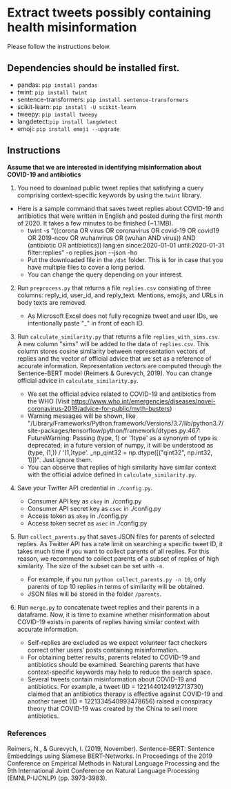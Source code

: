 # Extract tweets possibly containing health misinformation

Please follow the instructions below. 

## Dependencies should be installed first.
- pandas: `pip install pandas`
- twint: `pip install twint`
- sentence-transformers: `pip install sentence-transformers`
- scikit-learn: `pip install -U scikit-learn`
- tweepy: `pip install tweepy`
- langdetect:`pip install langdetect`
- emoji: `pip install emoji --upgrade`

## Instructions

**Assume that we are interested in identifying misinformation about COVID-19 and antibiotics**

1) You need to download public tweet replies that satisfying a query comprising context-specific keywords by using the `twint` library.
- Here is a sample command that saves tweet replies about COVID-19 and antibiotics that were written in English and posted during the first month of 2020. It takes a few minutes to be finished (~1.1MB). 
    * twint -s "((corona OR virus OR coronavirus OR covid-19 OR covid19 OR 2019-ncov OR wuhanvirus OR (wuhan AND virus)) AND (antibiotic OR antibiotics)) lang:en since:2020-01-01 until:2020-01-31 filter:replies" -o replies.json --json -ho
    * Put the downloaded file in the `/dat` folder. This is for in case that you have multiple files to cover a long period.
    * You can change the query depending on your interest. 

2) Run `preprocess.py` that returns a file `replies.csv` consisting of three columns: reply_id, user_id, and reply_text. Mentions, emojis, and URLs in body texts are removed.
    * As Microsoft Excel does not fully recognize tweet and user IDs, we intentionally paste "_" in front of each ID.

3) Run `calculate_similarity.py` that returns a file `replies_with_sims.csv`. A new column "sims" will be added to the data of `replies.csv`. This column stores cosine similarity between representation vectors of replies and the vector of official advice that we set as a reference of accurate information. Representation vectors are computed through the Sentence-BERT model (Reimers & Gurevych, 2019). You can change official advice in `calculate_similarity.py`.
    * We set the official advice related to COVID-19 and antibiotics from the WHO (Visit https://www.who.int/emergencies/diseases/novel-coronavirus-2019/advice-for-public/myth-busters)
    * Warning messages will be shown, like "/Library/Frameworks/Python.framework/Versions/3.7/lib/python3.7/site-packages/tensorflow/python/framework/dtypes.py:467: FutureWarning: Passing (type, 1) or '1type' as a synonym of type is deprecated; in a future version of numpy, it will be understood as (type, (1,)) / '(1,)type'.
  _np_qint32 = np.dtype([("qint32", np.int32, 1)])". Just ignore them. 
    * You can observe that replies of high similarity have similar context with the official advice defined in `calculate_similarity.py`.
    
4) Save your Twitter API credential in `./config.py`.
    * Consumer API key as `ckey` in ./config.py
    * Consumer API secret key as `csec` in ./config.py
    * Access token as `akey` in ./config.py
    * Access token secret as `asec` in ./config.py
  
5) Run `collect_parents.py` that saves JSON files for parents of selected replies. As Twitter API has a rate limit on searching a specific tweet ID, it takes much time if you want to collect parents of all replies. For this reason, we recommend to collect parents of a subset of replies of high similarity. The size of the subset can be set with `-n`.
    * For example, if you run `python collect_parents.py -n 10`, only parents of top 10 replies in terms of similarity will be obtained.
    * JSON files will be stored in the folder `/parents`.        

6) Run `merge.py` to concatenate tweet replies and their parents in a dataframe. Now, it is time to examine whether misinformation about COVID-19 exists in parents of replies having similar context with accurate information. 
    * Self-replies are excluded as we expect volunteer fact checkers correct other users' posts containing misinformation. 
    * For obtaining better results, parents related to COVID-19 and antibiotics should be examined. Searching parents that have context-specific keywords may help to reduce the search space.
    * Several tweets contain misinformation about COVID-19 and antibiotics. For example, a tweet (ID = 1221440124912713730) claimed that an antibiotics therapy is effective against COVID-19 and another tweet (ID = 1221334540993478656) raised a conspiracy theory that COVID-19 was created by the China to sell more antibiotics.

### References
Reimers, N., & Gurevych, I. (2019, November). Sentence-BERT: Sentence Embeddings using Siamese BERT-Networks. In Proceedings of the 2019 Conference on Empirical Methods in Natural Language Processing and the 9th International Joint Conference on Natural Language Processing (EMNLP-IJCNLP) (pp. 3973-3983).
